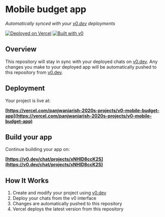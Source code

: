 # Mobile budget app

*Automatically synced with your [v0.dev](https://v0.dev) deployments*

[![Deployed on Vercel](https://img.shields.io/badge/Deployed%20on-Vercel-black?style=for-the-badge&logo=vercel)](https://vercel.com/panjwaniarish-2020s-projects/v0-mobile-budget-app)
[![Built with v0](https://img.shields.io/badge/Built%20with-v0.dev-black?style=for-the-badge)](https://v0.dev/chat/projects/xNHlD8ccK2S)

## Overview

This repository will stay in sync with your deployed chats on [v0.dev](https://v0.dev).
Any changes you make to your deployed app will be automatically pushed to this repository from [v0.dev](https://v0.dev).

## Deployment

Your project is live at:

**[https://vercel.com/panjwaniarish-2020s-projects/v0-mobile-budget-app](https://vercel.com/panjwaniarish-2020s-projects/v0-mobile-budget-app)**

## Build your app

Continue building your app on:

**[https://v0.dev/chat/projects/xNHlD8ccK2S](https://v0.dev/chat/projects/xNHlD8ccK2S)**

## How It Works

1. Create and modify your project using [v0.dev](https://v0.dev)
2. Deploy your chats from the v0 interface
3. Changes are automatically pushed to this repository
4. Vercel deploys the latest version from this repository